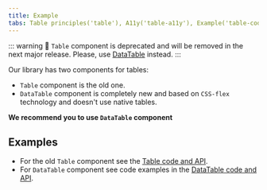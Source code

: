 ```yaml
---
title: Example
tabs: Table principles('table'), A11y('table-a11y'), Example('table-code')
---
```


::: warning
:rotating_light: `Table` component is deprecated and will be removed in the next major release. Please, use [DataTable](/table-group/data-table/data-table) instead.
:::

Our library has two components for tables:

- `Table` component is the old one.
- `DataTable` component is completely new and based on `CSS-flex` technology and doesn't use native tables.

**We recommend you to use `DataTable` component**

## Examples

- For the old `Table` component see the [Table code and API](/table-group/table-old/table-old).
- For `DataTable` component see code examples in the [DataTable code and API](/table-group/data-table/data-table).
